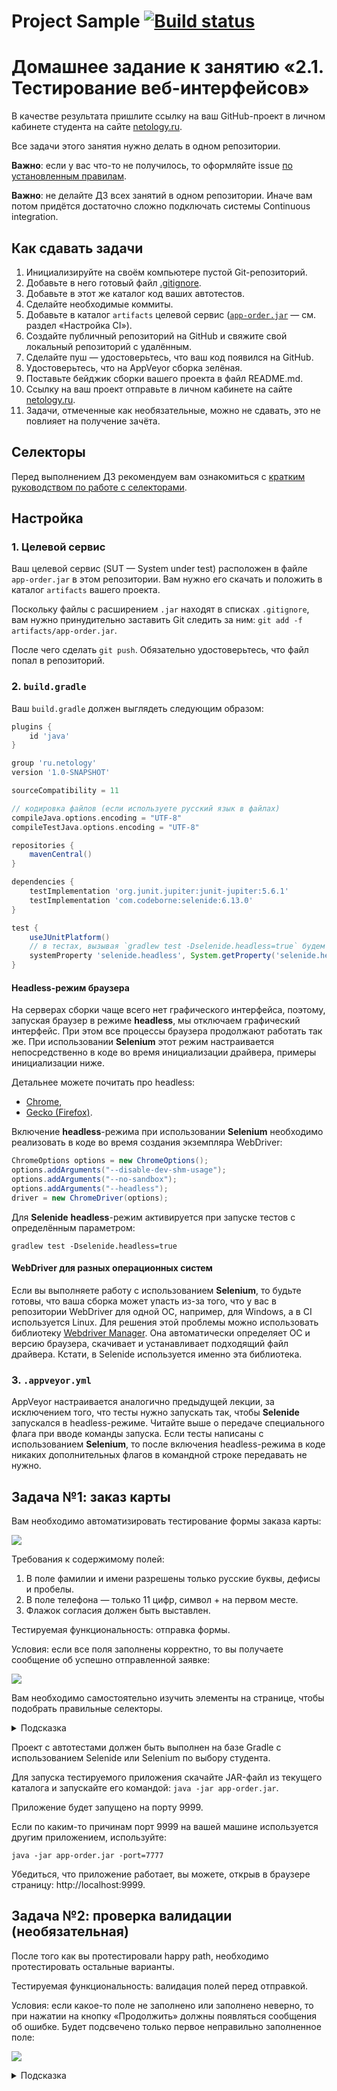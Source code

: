 # Project Sample [![Build status](https://ci.appveyor.com/api/projects/status/g9bw6yl7wbdldh33?svg=true)](https://ci.appveyor.com/project/LrdKefon/auto3-selenium-cqvia)



# Домашнее задание к занятию «2.1. Тестирование веб-интерфейсов»

В качестве результата пришлите ссылку на ваш GitHub-проект в личном кабинете студента на сайте [netology.ru](https://netology.ru).

Все задачи этого занятия нужно делать в одном репозитории.

**Важно**: если у вас что-то не получилось, то оформляйте issue [по установленным правилам](../report-requirements.md).

**Важно**: не делайте ДЗ всех занятий в одном репозитории. Иначе вам потом придётся достаточно сложно подключать системы Continuous integration.

## Как сдавать задачи

1. Инициализируйте на своём компьютере пустой Git-репозиторий.
1. Добавьте в него готовый файл [.gitignore](../.gitignore).
1. Добавьте в этот же каталог код ваших автотестов.
1. Сделайте необходимые коммиты.
1. Добавьте в каталог `artifacts` целевой сервис ([`app-order.jar`](app-order.jar) — см. раздел «Настройка CI»).
1. Создайте публичный репозиторий на GitHub и свяжите свой локальный репозиторий с удалённым.
1. Сделайте пуш — удостоверьтесь, что ваш код появился на GitHub.
1. Удостоверьтесь, что на AppVeyor сборка зелёная.
1. Поставьте бейджик сборки вашего проекта в файл README.md.
1. Ссылку на ваш проект отправьте в личном кабинете на сайте [netology.ru](https://netology.ru).
1. Задачи, отмеченные как необязательные, можно не сдавать, это не повлияет на получение зачёта.

## Селекторы

Перед выполнением ДЗ рекомендуем вам ознакомиться с [кратким руководством по работе с селекторами](selectors.md).

## Настройка
    
### 1. Целевой сервис

Ваш целевой сервис (SUT — System under test) расположен в файле `app-order.jar` в этом репозитории. Вам нужно его скачать и положить в каталог `artifacts` вашего проекта.

Поскольку файлы с расширением `.jar` находят в списках `.gitignore`, вам нужно принудительно заставить Git следить за ним: `git add -f artifacts/app-order.jar`.

После чего сделать `git push`. Обязательно удостоверьтесь, что файл попал в репозиторий.

### 2. `build.gradle`

Ваш `build.gradle` должен выглядеть следующим образом:

```groovy
plugins {
    id 'java'
}

group 'ru.netology'
version '1.0-SNAPSHOT'

sourceCompatibility = 11

// кодировка файлов (если используете русский язык в файлах)
compileJava.options.encoding = "UTF-8"
compileTestJava.options.encoding = "UTF-8"

repositories {
    mavenCentral()
}

dependencies {
    testImplementation 'org.junit.jupiter:junit-jupiter:5.6.1'
    testImplementation 'com.codeborne:selenide:6.13.0'
}

test {
    useJUnitPlatform()
    // в тестах, вызывая `gradlew test -Dselenide.headless=true` будем передавать этот параметр в JVM (где его подтянет Selenide)
    systemProperty 'selenide.headless', System.getProperty('selenide.headless')
}
```

#### **Headless-режим браузера**

На серверах сборки чаще всего нет графического интерфейса, поэтому, запуская браузер в режиме **headless**, мы отключаем графический интерфейс. При этом все процессы браузера продолжают работать так же. 
При использовании **Selenium** этот режим настраивается непосредственно в коде во время инициализации драйвера, примеры инициализации ниже.

Детальнее можете почитать про headless:
- [Chrome](https://www.chromestatus.com/features/5678767817097216),
- [Gecko (Firefox)](https://developer.mozilla.org/en-US/docs/Mozilla/Firefox/Headless_mode).

Включение **headless**-режима при использовании **Selenium** необходимо реализовать в коде во время создания экземпляра WebDriver:  

```java
ChromeOptions options = new ChromeOptions();
options.addArguments("--disable-dev-shm-usage");
options.addArguments("--no-sandbox");
options.addArguments("--headless");
driver = new ChromeDriver(options);
```

Для **Selenide** **headless**-режим активируется при запуске тестов с определённым параметром:  
```
gradlew test -Dselenide.headless=true
```

#### **WebDriver для разных операционных систем**

Если вы выполняете работу с использованием **Selenium**, то будьте готовы, что ваша сборка может упасть из-за того, что у вас в репозитории WebDriver для одной ОС, например, для Windows, а в CI используется Linux. Для решения этой проблемы можно использовать библиотеку [Webdriver Manager](https://github.com/bonigarcia/webdrivermanager). Она автоматически определяет ОС и версию браузера, скачивает и устанавливает подходящий файл драйвера. Кстати, в Selenide используется именно эта библиотека.

### 3. `.appveyor.yml`

AppVeyor настраивается аналогично предыдущей лекции, за исключением того, что тесты нужно запускать так, чтобы **Selenide** запускался в headless-режиме. Читайте выше о передаче специального флага при вводе команды запуска. Если тесты написаны с использованием **Selenium**, то после включения headless-режима в коде никаких дополнительных флагов в командной строке передавать не нужно.

## Задача №1: заказ карты

Вам необходимо автоматизировать тестирование формы заказа карты:

![](pic/order.png)

Требования к содержимому полей:
1. В поле фамилии и имени разрешены только русские буквы, дефисы и пробелы.
2. В поле телефона — только 11 цифр, символ + на первом месте.
3. Флажок согласия должен быть выставлен.

Тестируемая функциональность: отправка формы.

Условия: если все поля заполнены корректно, то вы получаете сообщение об успешно отправленной заявке:

![](pic/success.jpg)

Вам необходимо самостоятельно изучить элементы на странице, чтобы подобрать правильные селекторы.

<details>
    <summary>Подсказка</summary>

    Смотрите на `data-test-id` и внутри него ищите нужный вам `input` — используйте вложенность для селекторов.
</details>

Проект с автотестами должен быть выполнен на базе Gradle с использованием Selenide или Selenium по выбору студента.

Для запуска тестируемого приложения скачайте JAR-файл из текущего каталога и запускайте его командой:
`java -jar app-order.jar`.

Приложение будет запущено на порту 9999.

Если по каким-то причинам порт 9999 на вашей машине используется другим приложением, используйте:

`java -jar app-order.jar -port=7777`

Убедиться, что приложение работает, вы можете, открыв в браузере страницу: http://localhost:9999.

## Задача №2: проверка валидации (необязательная)

После того как вы протестировали happy path, необходимо протестировать остальные варианты.

Тестируемая функциональность: валидация полей перед отправкой.

Условия: если какое-то поле не заполнено или заполнено неверно, то при нажатии на кнопку «Продолжить» должны появляться сообщения об ошибке. Будет подсвечено только первое неправильно заполненное поле:

![](pic/error.png)

<details>
    <summary>Подсказка</summary>

    У некоторых элементов на странице появится css-класс `input_invalid`.
</details>

